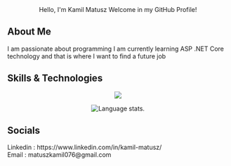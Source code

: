 
<div align="center">
    Hello, I'm Kamil Matusz
    Welcome in my GitHub Profile!
</div>

## About Me
<div>
I am passionate about programming
I am currently learning ASP .NET Core technology and that is where I want to find a future job
</div>

## Skills & Technologies

<div align="center">
  <p align="center">
  <a href="https://skillicons.dev">
    <img src="https://skillicons.dev/icons?i=cs,dotnet,docker,postman,git,java,spring,html,css,js,ts,bootstrap,vue,mysql,postgres,mongodb,azure" />
  </a>
</p>
</div>
<div align="center">
  <img src="https://github-readme-stats.vercel.app/api/top-langs/?username=Kamil-Matusz&langs_count=8&theme=tokyonight" alt="Language stats.">
</div>

## Socials
<div>
 Linkedin : https://www.linkedin.com/in/kamil-matusz/ <br/>
</div>
<div>
 Email : matuszkamil076@gmail.com <br/>
</div>
<!--
**Kamil-Matusz/Kamil-Matusz** is a ✨ _special_ ✨ repository because its `README.md` (this file) appears on your GitHub profile.

Here are some ideas to get you started:

- 🔭 I’m currently working on ...
- 🌱 I’m currently learning ...
- 👯 I’m looking to collaborate on ...
- 🤔 I’m looking for help with ...
- 💬 Ask me about ...
- 📫 How to reach me: ...
- 😄 Pronouns: ...
- ⚡ Fun fact: ...
-->

